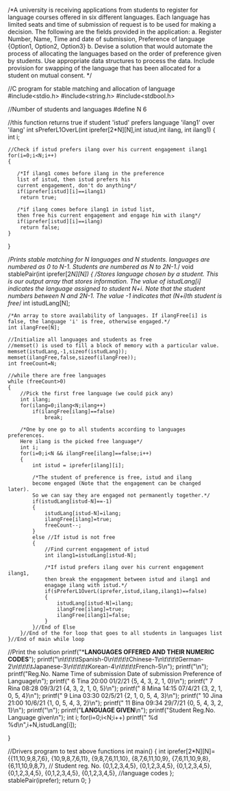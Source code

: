 /*A university is receiving applications from students to register for language courses offered in six different languages. Each language has limited seats and time of submission of request is to be used for making a decision. The following are the fields provided in the application:
a.	Register Number, Name, Time and date of submission, Preference of language {Option1, Option2, Option3}
b.	Devise a solution that would automate the process of allocating the languages based on the order of preference given by students. Use appropriate data structures to process the data. Include provision for swapping of the language that has been allocated for a student on mutual consent. */

//C program for stable matching and allocation of language
#include<stdio.h>
#include<string.h>
#include<stdbool.h>

//Number of students and languages
#define N 6

//this function returns true if student 'istud' prefers language 'ilang1' over 'ilang'
int sPreferL1OverL(int iprefer[2*N][N],int istud,int ilang, int ilang1)
{
    int i;

    //Check if istud prefers ilang over his current engagement ilang1
    for(i=0;i<N;i++)
    {

       /*If ilang1 comes before ilang in the preference
       list of istud, then istud prefers his
       current engagement, don't do anything*/
       if(iprefer[istud][i]==ilang1)
        return true;

       /*if ilang comes before ilang1 in istud list,
       then free his current engagement and engage him with ilang*/
       if(iprefer[istud][i]==ilang)
        return false;
    }
}

/*Prints stable matching for N languages and N students.
languages are numbered as 0 to N-1. Students are numbered as N
to 2N-1.*/
void stablePair(int iprefer[2*N][N])
{
    /*Stores language chosen by a student. This is our output
    array that stores information. The value of istudLang[i]
    indicates the language assigned to student N+i. Note that
    the student numbers between N and 2*N-1. The value -1
    indicates that (N+i)th student is free*/
    int istudLang[N];

    /*An array to store availability of languages. If ilangFree[i] is
    false, the language 'i' is free, otherwise engaged.*/
    int ilangFree[N];

    //Initialize all languages and students as free
    //memset() is used to fill a block of memory with a particular value.
    memset(istudLang,-1,sizeof(istudLang));
    memset(ilangFree,false,sizeof(ilangFree));
    int freeCount=N;

    //while there are free languages
    while (freeCount>0)
    {
        //Pick the first free language (we could pick any)
        int ilang;
        for(ilang=0;ilang<N;ilang++)
            if(ilangFree[ilang]==false)
                break;

        /*One by one go to all students according to languages preferences.
        Here ilang is the picked free language*/
        int i;
        for(i=0;i<N && ilangFree[ilang]==false;i++)
        {
            int istud = iprefer[ilang][i];

            /*The student of preference is free, istud and ilang
            become engaged (Note that the engagement can be changed later).
            So we can say they are engaged not permanently together.*/
            if(istudLang[istud-N]==-1)
            {
                istudLang[istud-N]=ilang;
                ilangFree[ilang]=true;
                freeCount--;
            }
            else //If istud is not free
            {
                //Find current engagement of istud
                int ilang1=istudLang[istud-N];

                /*If istud prefers ilang over his current engagement ilang1,
                then break the engagement between istud and ilang1 and
                enagage ilang with istud.*/
                if(sPreferL1OverL(iprefer,istud,ilang,ilang1)==false)
                {
                    istudLang[istud-N]=ilang;
                    ilangFree[ilang]=true;
                    ilangFree[ilang1]=false;
                }
            }//End of Else
        }//End of the for loop that goes to all students in languages list
    }//End of main while loop


//Print the solution
printf("*******************LANGUAGES OFFERED AND THEIR NUMERIC CODES******************");
printf("\n\t\t\t\tSpanish-0\n\t\t\t\tChinese-1\n\t\t\t\tGerman-2\n\t\t\t\tJapanese-3\n\t\t\t\tKorean-4\n\t\t\t\tFrench-5\n");
printf("\n");
printf("Reg.No.   Name  Time of submission  Date of submission  Preference of Language\n");
printf("   6      Tina        20:00              01/2/21         {5, 4, 3, 2, 1, 0}\n");
printf("   7      Rina        08:28              09/3/21         {4, 3, 2, 1, 0, 5}\n");
printf("   8      Mina        14:15              07/4/21         {3, 2, 1, 0, 5, 4}\n");
printf("   9      Lina        03:30              02/5/21         {2, 1, 0, 5, 4, 3}\n");
printf("   10     Jina        21:00              10/6/21         {1, 0, 5, 4, 3, 2}\n");
printf("   11     Bina        09:34              29/7/21         {0, 5, 4, 3, 2, 1}\n");
printf("\n");
printf("**********LANGUAGE GIVEN**********\n");
printf("Student Reg.No.     Language given\n");
int i;
for(i=0;i<N;i++)
printf("     %d                   %d\n",i+N,istudLang[i]);

}

//Drivers program to test above functions
int main()
{
    int iprefer[2*N][N]={{11,10,9,8,7,6},
        {10,9,8,7,6,11},
        {9,8,7,6,11,10},
        {8,7,6,11,10,9},
        {7,6,11,10,9,8},
        {6,11,10,9,8,7}, // Student reg. No.
        {0,1,2,3,4,5},
        {0,1,2,3,4,5},
        {0,1,2,3,4,5},
        {0,1,2,3,4,5},
        {0,1,2,3,4,5},
        {0,1,2,3,4,5}, //language codes
    };
    stablePair(iprefer);
    return 0;
}



